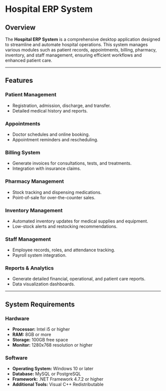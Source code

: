# Hospital ERP System

## Overview
The **Hospital ERP System** is a comprehensive desktop application designed to streamline and automate hospital operations. This system manages various modules such as patient records, appointments, billing, pharmacy, inventory, and staff management, ensuring efficient workflows and enhanced patient care.

---

## Features

### Patient Management
- Registration, admission, discharge, and transfer.
- Detailed medical history and reports.

### Appointments
- Doctor schedules and online booking.
- Appointment reminders and rescheduling.

### Billing System
- Generate invoices for consultations, tests, and treatments.
- Integration with insurance claims.

### Pharmacy Management
- Stock tracking and dispensing medications.
- Point-of-sale for over-the-counter sales.

### Inventory Management
- Automated inventory updates for medical supplies and equipment.
- Low-stock alerts and restocking recommendations.

### Staff Management
- Employee records, roles, and attendance tracking.
- Payroll system integration.

### Reports & Analytics
- Generate detailed financial, operational, and patient care reports.
- Data visualization dashboards.

---

## System Requirements

### Hardware
- **Processor:** Intel i5 or higher
- **RAM:** 8GB or more
- **Storage:** 100GB free space
- **Monitor:** 1280x768 resolution or higher

### Software
- **Operating System:** Windows 10 or later
- **Database:** MySQL or PostgreSQL
- **Framework:** .NET Framework 4.7.2 or higher
- **Additional Tools:** Visual C++ Redistributable
